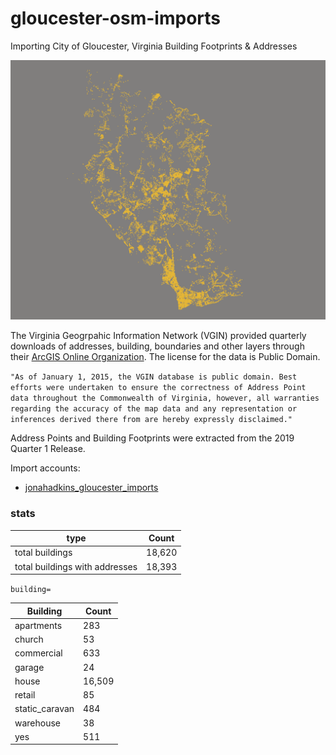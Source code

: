 # gloucester-osm-imports
Importing City of Gloucester, Virginia Building Footprints & Addresses  

![](https://github.com/jonahadkins/gloucester-osm-imports/blob/master/gloucesterva.png)

The Virginia Geogrpahic Information Network (VGIN) provided quarterly downloads of addresses, building, boundaries and other layers through their [ArcGIS Online Organization](https://vgin.maps.arcgis.com/home/index.html). The license for the data is Public Domain.  

```"As of January 1, 2015, the VGIN database is public domain. Best efforts were undertaken to ensure the correctness of Address Point data throughout the Commonwealth of Virginia, however, all warranties regarding the accuracy of the map data and any representation or inferences derived there from are hereby expressly disclaimed."```  

Address Points and Building Footprints were extracted from the 2019 Quarter 1 Release.

Import accounts:
- [jonahadkins_gloucester_imports](https://www.openstreetmap.org/user/jonahadkins_gloucester_imports)

### stats

| type  |   Count |
| ------------- | ------------- |
| total buildings  | 18,620 |
| total buildings with addresses  | 18,393 |

`building=`

| Building  |   Count |
| ------------- | ------------- |
| apartments  | 283 |
| church | 53 |
| commercial  | 633 |
| garage  | 24 |
| house  |  16,509 |
| retail  | 85 |
| static_caravan  | 484 |
| warehouse |  38 |
| yes  | 511  |


